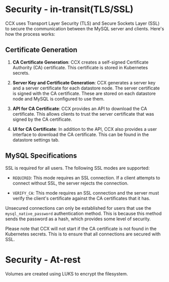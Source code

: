# Security - in-transit(TLS/SSL) 

CCX uses Transport Layer Security (TLS) and Secure Sockets Layer (SSL) to secure the communication between the MySQL server and clients. Here's how the process works:

## Certificate Generation

1. **CA Certificate Generation**: CCX creates a self-signed Certificate Authority (CA) certificate. This certificate is stored in Kubernetes secrets.

2. **Server Key and Certificate Generation**: CCX generates a server key and a server certificate for each datastore node. The server certificate is signed with the CA certificate. These are stored on each datastore node and MySQL is configured to use them.

3. **API for CA Certificate**: CCX provides an API to download the CA certificate. This allows clients to trust the server certificate that was signed by the CA certificate.

4. **UI for CA Certificate**: In addition to the API, CCX also provides a user interface to download the CA certificate. This can be found in the datastore settings tab.

## MySQL Specifications

SSL is required for all users. The following SSL modes are supported:

- `REQUIRED`: This mode requires an SSL connection. If a client attempts to connect without SSL, the server rejects the connection.

- `VERIFY_CA`: This mode requires an SSL connection and the server must verify the client's certificate against the CA certificates that it has.

Unsecured connections can only be established for users that use the `mysql_native_password` authentication method. This is because this method sends the password as a hash, which provides some level of security.

Please note that CCX will not start if the CA certificate is not found in the Kubernetes secrets. This is to ensure that all connections are secured with SSL.

# Security -  At-rest
Volumes are created using LUKS to encrypt the filesystem.
